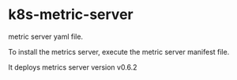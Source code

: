 # k8s-metric-server
metric server yaml file.

To install the metrics server, execute the metric server manifest file. 

It deploys metrics server version v0.6.2
